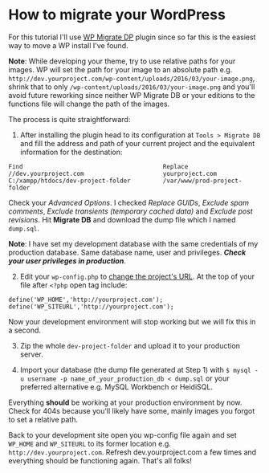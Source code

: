 # How to migrate your WordPress

For this tutorial I'll use [WP Migrate DP](https://wordpress.org/plugins/wp-migrate-db/) plugin since so far this is the easiest way to move a WP install I've found.

**Note**: While developing your theme, try to use relative paths for your images. WP will set the path for your image to an absolute path e.g. `http://dev.yourproject.com/wp-content/uploads/2016/03/your-image.png`, shrink that to only `/wp-content/uploads/2016/03/your-image.png` and you'll avoid future reworking since neither WP Migrate DB or your editions to the functions file will change the path of the images.

The process is quite straightforward:
1. After installing the plugin head to its configuration at `Tools > Migrate DB` and fill the address and path of your current project and the equivalent information for the destination:
```
Find                                       Replace
//dev.yourproject.com                      yourproject.com
C:/xampp/htdocs/dev-project-folder         /var/www/prod-project-folder
```
Check your *Advanced Options*. I checked *Replace GUIDs*, *Exclude spam comments*, *Exclude transients (temporary cached data)* and *Exclude post revisions*. Hit **Migrate DB** and download the dump file which I named `dump.sql`.

**Note**: I have set my development database with the same credentials of my production database. Same database name, user and privileges. ***Check your user privileges in production***.

2. Edit your `wp-config.php` to [change the project's URL](https://codex.wordpress.org/Changing_The_Site_URL). At the top of your file after `<?php` open tag include:
```
define('WP_HOME','http://yourproject.com');
define('WP_SITEURL','http://yourproject.com');
```
Now your development environment will stop working but we will fix this in a second.

3. Zip the whole `dev-project-folder` and upload it to your production server.

4. Import your database (the dump file generated at Step 1) with `$ mysql -u username -p name_of_your_production_db < dump.sql` or your preferred alternative e.g. MySQL Workbench or HeidiSQL. 

Everything **should** be working at your production environment by now. Check for 404s because you'll likely have some, mainly images you forgot to set a relative path.

Back to your development site open you wp-config file again and set `WP_HOME` and `WP_SITEURL` to its former location e.g. `http://dev.yourproject.com`. Refresh dev.yourproject.com a few times and everything should be functioning again. That's all folks!

